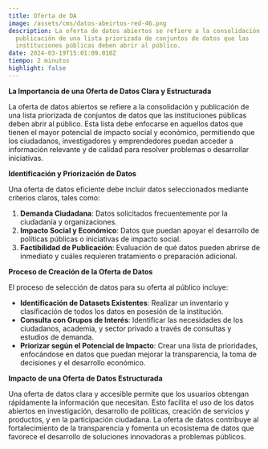 ```yaml
---
title: Oferta de DA
image: /assets/cms/datos-abeirtos-red-46.png
description: La oferta de datos abiertos se refiere a la consolidación y
  publicación de una lista priorizada de conjuntos de datos que las
  instituciones públicas deben abrir al público.
date: 2024-03-19T15:01:09.010Z
tiempo: 2 minutos
highlight: false
---
```

<!--StartFragment-->

**La Importancia de una Oferta de Datos Clara y Estructurada**

La oferta de datos abiertos se refiere a la consolidación y publicación de una lista priorizada de conjuntos de datos que las instituciones públicas deben abrir al público. Esta lista debe enfocarse en aquellos datos que tienen el mayor potencial de impacto social y económico, permitiendo que los ciudadanos, investigadores y emprendedores puedan acceder a información relevante y de calidad para resolver problemas o desarrollar iniciativas.

**Identificación y Priorización de Datos**

Una oferta de datos eficiente debe incluir datos seleccionados mediante criterios claros, tales como:

1. **Demanda Ciudadana**: Datos solicitados frecuentemente por la ciudadanía y organizaciones.
2. **Impacto Social y Económico**: Datos que puedan apoyar el desarrollo de políticas públicas o iniciativas de impacto social.
3. **Factibilidad de Publicación**: Evaluación de qué datos pueden abrirse de inmediato y cuáles requieren tratamiento o preparación adicional.

**Proceso de Creación de la Oferta de Datos**

El proceso de selección de datos para su oferta al público incluye:

* **Identificación de Datasets Existentes**: Realizar un inventario y clasificación de todos los datos en posesión de la institución.
* **Consulta con Grupos de Interés**: Identificar las necesidades de los ciudadanos, academia, y sector privado a través de consultas y estudios de demanda.
* **Priorizar según el Potencial de Impacto**: Crear una lista de prioridades, enfocándose en datos que puedan mejorar la transparencia, la toma de decisiones y el desarrollo económico.

**Impacto de una Oferta de Datos Estructurada**

Una oferta de datos clara y accesible permite que los usuarios obtengan rápidamente la información que necesitan. Esto facilita el uso de los datos abiertos en investigación, desarrollo de políticas, creación de servicios y productos, y en la participación ciudadana. La oferta de datos contribuye al fortalecimiento de la transparencia y fomenta un ecosistema de datos que favorece el desarrollo de soluciones innovadoras a problemas públicos.

<!--EndFragment-->